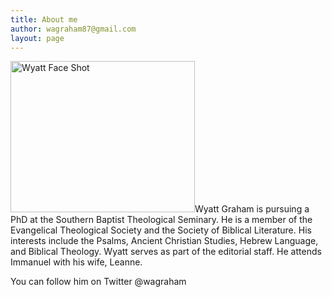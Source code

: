 ```yaml
---
title: About me
author: wagraham87@gmail.com
layout: page
---
```

[<img class="alignleft size-full wp-image-133" src="http://www.wyattgraham.com/wp-content/uploads/2014/02/Wyatt-Face-Shot.jpg" alt="Wyatt Face Shot" width="295" height="242" />][1]Wyatt Graham is pursuing a PhD at the Southern Baptist Theological Seminary. He is a member of the Evangelical Theological Society and the Society of Biblical Literature. His interests include the Psalms, Ancient Christian Studies, Hebrew Language, and Biblical Theology. Wyatt serves as part of the editorial staff. He attends Immanuel with his wife, Leanne.

You can follow him on Twitter @wagraham

 [1]: http://www.wyattgraham.com/wp-content/uploads/2014/02/Wyatt-Face-Shot.jpg